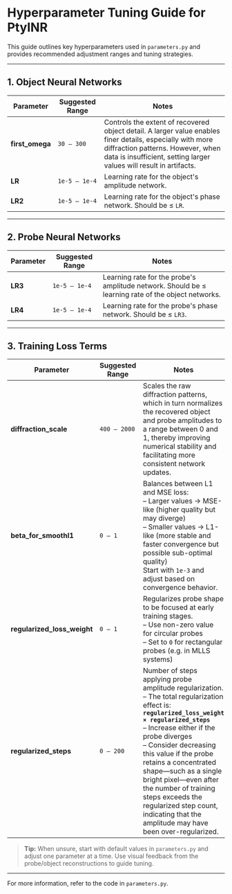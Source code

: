 # Hyperparameter Tuning Guide for PtyINR

This guide outlines key hyperparameters used in `parameters.py` and provides recommended adjustment ranges and tuning strategies.

---

## 1. Object Neural Networks

| Parameter | Suggested Range | Notes |
|----------|------------------|-------|
| **first_omega** | `30 – 300` | Controls the extent of recovered object detail. A larger value enables finer details, especially with more diffraction patterns. However, when data is insufficient, setting larger values will result in artifacts. |
| **LR** | `1e-5 – 1e-4` | Learning rate for the object's amplitude network. |
| **LR2** | `1e-5 – 1e-4` | Learning rate for the object's phase network. Should be ≤ `LR`. |

---

## 2. Probe Neural Networks

| Parameter | Suggested Range | Notes |
|----------|------------------|-------|
| **LR3** | `1e-5 – 1e-4` | Learning rate for the probe's amplitude network. Should be ≤ learning rate of the object networks. |
| **LR4** | `1e-5 – 1e-4` | Learning rate for the probe's phase network. Should be ≤ `LR3`. |

---

## 3. Training Loss Terms

| Parameter | Suggested Range | Notes |
|----------|------------------|-------|
| **diffraction_scale** | `400 – 2000` | Scales the raw diffraction patterns, which in turn normalizes the recovered object and probe amplitudes to a range between 0 and 1, thereby improving numerical stability and facilitating more consistent network updates. |
| **beta_for_smoothl1** | `0 – 1` | Balances between L1 and MSE loss:<br>– Larger values → MSE-like (higher quality but may diverge)<br>– Smaller values → L1-like (more stable and faster convergence but possible sub-optimal quality)<br>Start with `1e-3` and adjust based on convergence behavior. |
| **regularized_loss_weight** | `0 – 1` | Regularizes probe shape to be focused at early training stages.<br>– Use non-zero value for circular probes<br>– Set to `0` for rectangular probes (e.g. in MLLS systems) |
| **regularized_steps** | `0 – 200` | Number of steps applying probe amplitude regularization.<br>– The total regularization effect is:<br>**`regularized_loss_weight × regularized_steps`**<br>– Increase either if the probe diverges<br>– Consider decreasing this value if the probe retains a concentrated shape—such as a single bright pixel—even after the number of training steps exceeds the regularized step count, indicating that the amplitude may have been over-regularized.|

> **Tip:** When unsure, start with default values in `parameters.py` and adjust one parameter at a time. Use visual feedback from the probe/object reconstructions to guide tuning.

---

For more information, refer to the code in `parameters.py`.
